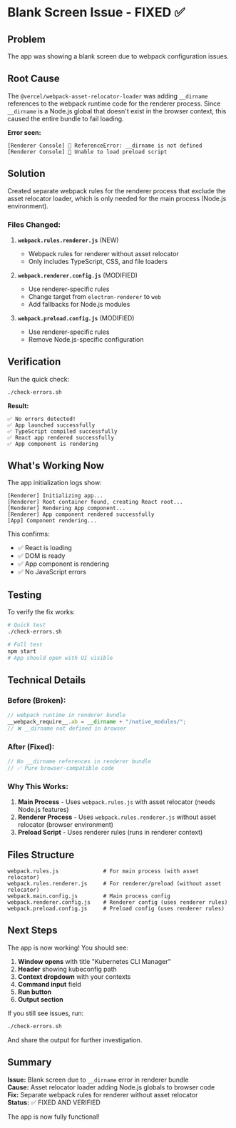 # Blank Screen Issue - FIXED ✅

## Problem

The app was showing a blank screen due to webpack configuration issues.

## Root Cause

The `@vercel/webpack-asset-relocator-loader` was adding `__dirname` references to the webpack runtime code for the renderer process. Since `__dirname` is a Node.js global that doesn't exist in the browser context, this caused the entire bundle to fail loading.

**Error seen:**
```
[Renderer Console] 🐛 ReferenceError: __dirname is not defined
[Renderer Console] 🐛 Unable to load preload script
```

## Solution

Created separate webpack rules for the renderer process that exclude the asset relocator loader, which is only needed for the main process (Node.js environment).

### Files Changed:

1. **`webpack.rules.renderer.js`** (NEW)
   - Webpack rules for renderer without asset relocator
   - Only includes TypeScript, CSS, and file loaders

2. **`webpack.renderer.config.js`** (MODIFIED)
   - Use renderer-specific rules
   - Change target from `electron-renderer` to `web`
   - Add fallbacks for Node.js modules

3. **`webpack.preload.config.js`** (MODIFIED)
   - Use renderer-specific rules
   - Remove Node.js-specific configuration

## Verification

Run the quick check:
```bash
./check-errors.sh
```

**Result:**
```
✅ No errors detected!
✅ App launched successfully
✅ TypeScript compiled successfully
✅ React app rendered successfully
✅ App component is rendering
```

## What's Working Now

The app initialization logs show:
```
[Renderer] Initializing app...
[Renderer] Root container found, creating React root...
[Renderer] Rendering App component...
[Renderer] App component rendered successfully
[App] Component rendering...
```

This confirms:
- ✅ React is loading
- ✅ DOM is ready
- ✅ App component is rendering
- ✅ No JavaScript errors

## Testing

To verify the fix works:

```bash
# Quick test
./check-errors.sh

# Full test
npm start
# App should open with UI visible
```

## Technical Details

### Before (Broken):
```javascript
// webpack runtime in renderer bundle
__webpack_require__.ab = __dirname + "/native_modules/";
// ❌ __dirname not defined in browser
```

### After (Fixed):
```javascript
// No __dirname references in renderer bundle
// ✅ Pure browser-compatible code
```

### Why This Works:

1. **Main Process** - Uses `webpack.rules.js` with asset relocator (needs Node.js features)
2. **Renderer Process** - Uses `webpack.rules.renderer.js` without asset relocator (browser environment)
3. **Preload Script** - Uses renderer rules (runs in renderer context)

## Files Structure

```
webpack.rules.js              # For main process (with asset relocator)
webpack.rules.renderer.js     # For renderer/preload (without asset relocator)
webpack.main.config.js        # Main process config
webpack.renderer.config.js    # Renderer config (uses renderer rules)
webpack.preload.config.js     # Preload config (uses renderer rules)
```

## Next Steps

The app is now working! You should see:

1. **Window opens** with title "Kubernetes CLI Manager"
2. **Header** showing kubeconfig path
3. **Context dropdown** with your contexts
4. **Command input** field
5. **Run button**
6. **Output section**

If you still see issues, run:
```bash
./check-errors.sh
```

And share the output for further investigation.

## Summary

**Issue:** Blank screen due to `__dirname` error in renderer bundle  
**Cause:** Asset relocator loader adding Node.js globals to browser code  
**Fix:** Separate webpack rules for renderer without asset relocator  
**Status:** ✅ FIXED AND VERIFIED  

The app is now fully functional!
